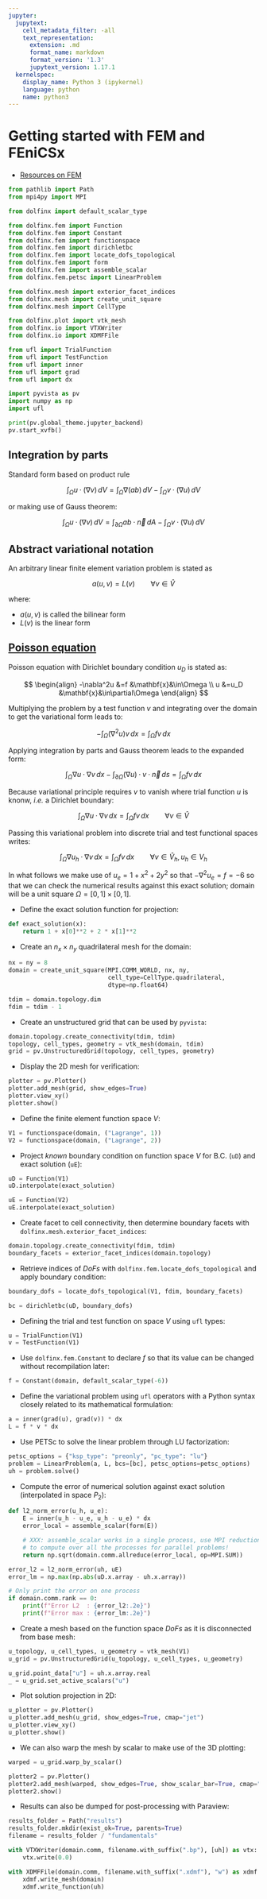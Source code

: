 ```yaml
---
jupyter:
  jupytext:
    cell_metadata_filter: -all
    text_representation:
      extension: .md
      format_name: markdown
      format_version: '1.3'
      jupytext_version: 1.17.1
  kernelspec:
    display_name: Python 3 (ipykernel)
    language: python
    name: python3
---
```


# Getting started with FEM and FEniCSx


- [Resources on FEM](https://jsdokken.com/dolfinx-tutorial/fem.html#introduction-to-the-finite-element-method)

```python
from pathlib import Path
from mpi4py import MPI

from dolfinx import default_scalar_type

from dolfinx.fem import Function
from dolfinx.fem import Constant
from dolfinx.fem import functionspace
from dolfinx.fem import dirichletbc
from dolfinx.fem import locate_dofs_topological
from dolfinx.fem import form
from dolfinx.fem import assemble_scalar
from dolfinx.fem.petsc import LinearProblem

from dolfinx.mesh import exterior_facet_indices
from dolfinx.mesh import create_unit_square
from dolfinx.mesh import CellType

from dolfinx.plot import vtk_mesh
from dolfinx.io import VTXWriter
from dolfinx.io import XDMFFile

from ufl import TrialFunction
from ufl import TestFunction
from ufl import inner
from ufl import grad
from ufl import dx

import pyvista as pv
import numpy as np
import ufl
```

```python
print(pv.global_theme.jupyter_backend)
pv.start_xvfb()
```

## Integration by parts


Standard form based on product rule

$$
\int_{\Omega}u\cdotp{}(\nabla{v})\,dV =
\int_{\Omega}\nabla{(ab)}\,dV -
\int_{\Omega}v\cdotp(\nabla{u})\,dV
$$

or making use of Gauss theorem:

$$
\int_{\Omega}u\cdotp{}(\nabla{v})\,dV =
\int_{\partial\Omega}{ab}\cdot\vec{n}\,dA -
\int_{\Omega}v\cdotp(\nabla{u})\,dV
$$


## Abstract variational notation


An arbitrary linear finite element variation problem is stated as

$$
a(u,v) = L(v)\qquad\forall{v}\in\hat{V}
$$

where: 
- $a(u,v)$ is called the bilinear form
- $L(v)$ is the linear form


## [Poisson equation](https://jsdokken.com/dolfinx-tutorial/chapter1/fundamentals.html#solving-the-poisson-equation)


Poisson equation with Dirichlet boundary condition $u_D$ is stated as:

$$
\begin{align}
-\nabla^2u &=f    &\mathbf{x}&\in\Omega \\
         u &=u_D  &\mathbf{x}&\in\partial\Omega
\end{align}
$$

Multiplying the problem by a test function $v$ and integrating over the domain to get the variational form leads to:

$$
-\int_{\Omega}(\nabla^2u)v\,dx=\int_{\Omega}fv\,dx
$$

Applying integration by parts and Gauss theorem leads to the expanded form:

$$
\int_{\Omega}\nabla{u}\cdotp{}\nabla{v}\,dx
-\int_{\partial\Omega}(\nabla{u})\cdotp{}v\cdotp{}\vec{n}\,ds=
\int_{\Omega}fv\,dx
$$

Because variational principle requires $v$ to vanish where trial function $u$ is knonw, *i.e.* a Dirichlet boundary:

$$
\int_{\Omega}\nabla{u}\cdotp{}\nabla{v}\,dx=
\int_{\Omega}fv\,dx\qquad\forall{v}\in\hat{V}
$$

Passing this variational problem into discrete trial and test functional spaces writes:

$$
\int_{\Omega}\nabla{u_h}\cdotp{}\nabla{v}\,dx=
\int_{\Omega}fv\,dx\qquad\forall{v}\in\hat{V}_h, u_h\in{}V_h
$$


In what follows we make use of $u_e=1+x^2+2y^2$ so that $-\nabla^2u_e=f=-6$ so that we can check the numerical results against this exact solution; domain will be a unit square $\Omega=[0,1]\times[0,1]$.

- Define the exact solution function for projection:

```python
def exact_solution(x):
    return 1 + x[0]**2 + 2 * x[1]**2
```

- Create an $n_x\times{}n_y$ quadrilateral mesh for the domain:

```python
nx = ny = 8
domain = create_unit_square(MPI.COMM_WORLD, nx, ny, 
                            cell_type=CellType.quadrilateral, 
                            dtype=np.float64)

tdim = domain.topology.dim
fdim = tdim - 1
```

- Create an unstructured grid that can be used by `pyvista`:

```python
domain.topology.create_connectivity(tdim, tdim)
topology, cell_types, geometry = vtk_mesh(domain, tdim)
grid = pv.UnstructuredGrid(topology, cell_types, geometry)
```

- Display the 2D mesh for verification:

```python
plotter = pv.Plotter()
plotter.add_mesh(grid, show_edges=True)
plotter.view_xy()
plotter.show()
```

- Define the finite element function space $V$:

```python
V1 = functionspace(domain, ("Lagrange", 1))
V2 = functionspace(domain, ("Lagrange", 2))
```

- Project *known* boundary condition on function space $V$ for B.C. (`uD`) and exact solution (`uE`):

```python
uD = Function(V1)
uD.interpolate(exact_solution)

uE = Function(V2)
uE.interpolate(exact_solution)
```

- Create facet to cell connectivity, then determine boundary facets with `dolfinx.mesh.exterior_facet_indices`:

```python
domain.topology.create_connectivity(fdim, tdim)
boundary_facets = exterior_facet_indices(domain.topology)
```

- Retrieve indices of *DoFs* with `dolfinx.fem.locate_dofs_topological` and apply boundary condition:

```python
boundary_dofs = locate_dofs_topological(V1, fdim, boundary_facets)

bc = dirichletbc(uD, boundary_dofs)
```

- Defining the trial and test function on space $V$ using `ufl` types:

```python
u = TrialFunction(V1)
v = TestFunction(V1)
```

- Use `dolfinx.fem.Constant` to declare $f$ so that its value can be changed without recompilation later:

```python
f = Constant(domain, default_scalar_type(-6))
```

- Define the variational problem using `ufl` operators with a Python syntax closely related to its mathematical formulation:

```python
a = inner(grad(u), grad(v)) * dx
L = f * v * dx
```

- Use PETSc to solve the linear problem through LU factorization:

```python
petsc_options = {"ksp_type": "preonly", "pc_type": "lu"}
problem = LinearProblem(a, L, bcs=[bc], petsc_options=petsc_options)
uh = problem.solve()
```

- Compute the error of numerical solution against exact solution (interpolated in space $P_2$):

```python
def l2_norm_error(u_h, u_e):
    E = inner(u_h - u_e, u_h - u_e) * dx
    error_local = assemble_scalar(form(E))

    # XXX: assemble_scalar works in a single process, use MPI reduction
    # to compute over all the processes for parallel problems!
    return np.sqrt(domain.comm.allreduce(error_local, op=MPI.SUM))
```

```python
error_l2 = l2_norm_error(uh, uE)
error_lm = np.max(np.abs(uD.x.array - uh.x.array))

# Only print the error on one process
if domain.comm.rank == 0:
    print(f"Error L2  : {error_l2:.2e}")
    print(f"Error max : {error_lm:.2e}")
```

- Create a mesh based on the function space *DoFs* as it is disconnected from base mesh:

```python
u_topology, u_cell_types, u_geometry = vtk_mesh(V1)
u_grid = pv.UnstructuredGrid(u_topology, u_cell_types, u_geometry)

u_grid.point_data["u"] = uh.x.array.real
_ = u_grid.set_active_scalars("u")
```

- Plot solution projection in 2D:

```python
u_plotter = pv.Plotter()
u_plotter.add_mesh(u_grid, show_edges=True, cmap="jet")
u_plotter.view_xy()
u_plotter.show()
```

- We can also warp the mesh by scalar to make use of the 3D plotting:

```python
warped = u_grid.warp_by_scalar()

plotter2 = pv.Plotter()
plotter2.add_mesh(warped, show_edges=True, show_scalar_bar=True, cmap="jet")
plotter2.show()
```

- Results can also be dumped for post-processing with Paraview:

```python
results_folder = Path("results")
results_folder.mkdir(exist_ok=True, parents=True)
filename = results_folder / "fundamentals"

with VTXWriter(domain.comm, filename.with_suffix(".bp"), [uh]) as vtx:
    vtx.write(0.0)

with XDMFFile(domain.comm, filename.with_suffix(".xdmf"), "w") as xdmf:
    xdmf.write_mesh(domain)
    xdmf.write_function(uh)
```
